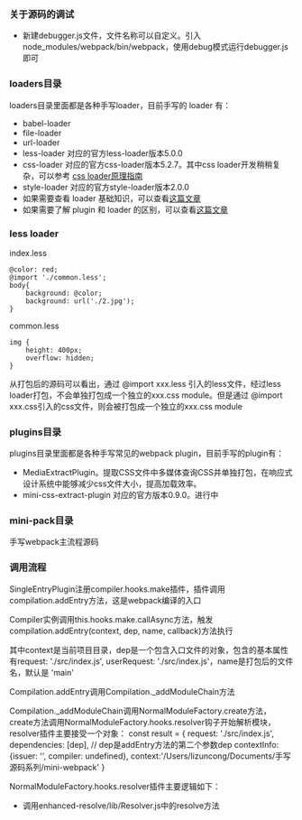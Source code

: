 ### 关于源码的调试
- 新建debugger.js文件，文件名称可以自定义。引入node_modules/webpack/bin/webpack，使用debug模式运行debugger.js即可

### loaders目录
loaders目录里面都是各种手写loader，目前手写的 loader 有：
- babel-loader
- file-loader
- url-loader
- less-loader 对应的官方less-loader版本5.0.0
- css-loader 对应的官方css-loader版本5.2.7。其中css loader开发稍稍复杂，可以参考 [css loader原理指南](https://github.com/lizuncong/mini-webpack/blob/master/loaders/css-loader/readme.md)
- style-loader 对应的官方style-loader版本2.0.0
- 如果需要查看 loader 基础知识，可以查看[这篇文章](https://github.com/lizuncong/mini-webpack/blob/master/loaders/loader%E6%8C%87%E5%8D%97.md)
- 如果需要了解 plugin 和 loader 的区别，可以查看[这篇文章](https://github.com/lizuncong/Front-End-Development-Notes/blob/master/%E5%89%8D%E7%AB%AF%E7%9F%A5%E8%AF%86%E4%BD%93%E7%B3%BB(%E5%85%A8%E9%9D%A2)/webpack/loader%E5%92%8Cplugin%E7%9A%84%E5%8C%BA%E5%88%AB.md)

### less loader
index.less
```less
@color: red;
@import './common.less';
body{
    background: @color;
    background: url('./2.jpg');
}
```
common.less
```less
img {
    height: 400px;
    overflow: hidden;
}
```
从打包后的源码可以看出，通过 @import xxx.less 引入的less文件，经过less loader打包，不会单独打包成一个独立的xxx.css module。但是通过 @import xxx.css引入的css文件，则会被打包成一个独立的xxx.css module

### plugins目录
plugins目录里面都是各种手写常见的webpack plugin，目前手写的plugin有：
- MediaExtractPlugin。提取CSS文件中多媒体查询CSS并单独打包，在响应式设计系统中能够减少css文件大小，提高加载效率。
- mini-css-extract-plugin 对应的官方版本0.9.0。进行中


### mini-pack目录
手写webpack主流程源码


### 调用流程

SingleEntryPlugin注册compiler.hooks.make插件，插件调用
compilation.addEntry方法，这是webpack编译的入口


Compiler实例调用this.hooks.make.callAsync方法，触发compilation.addEntry(context, dep, name, callback)方法执行

其中context是当前项目目录，dep是一个包含入口文件的对象，包含的基本属性有request: './src/index.js', userRequest: './src/index.js'，name是打包后的文件名，默认是 'main'


Compilation.addEntry调用Compilation._addModuleChain方法

Compilation._addModuleChain调用NormalModuleFactory.create方法，create方法调用NormalModuleFactory.hooks.resolver钩子开始解析模块，resolver插件主要接受一个对象：
const result = {
    request: './src/index.js',
    dependencies: [dep], // dep是addEntry方法的第二个参数dep
    contextInfo: {issuer: '', compiler: undefined},
    context:'/Users/lizuncong/Documents/手写源码系列/mini-webpack'
}

NormalModuleFactory.hooks.resolver插件主要逻辑如下：
- 调用enhanced-resolve/lib/Resolver.js中的resolve方法